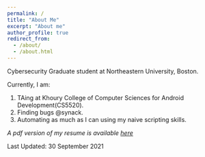 ```yaml
---
permalink: /
title: "About Me"
excerpt: "About me"
author_profile: true
redirect_from: 
  - /about/
  - /about.html
---
```


Cybersecurity Graduate student at Northeastern University, Boston. 

Currently, I am:
1. TAing at Khoury College of Computer Sciences for Android Development(CS5520). 
2. Finding bugs @synack. 
3. Automating as much as I can using my naive scripting skills.

*A pdf version of my resume is available [here](https://drive.google.com/file/d/1j84XKydrSZYkX0V76Q76BNtWZ5MIEpdK/view?usp=sharing)*

Last Updated: 30 September 2021
